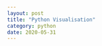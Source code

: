 ```yaml
---
layout: post
title: "Python Visualisation"
category: python
date: 2020-05-31
---
```


<script src="https://cchanzl.github.io/plotly/Sankey"></script>
